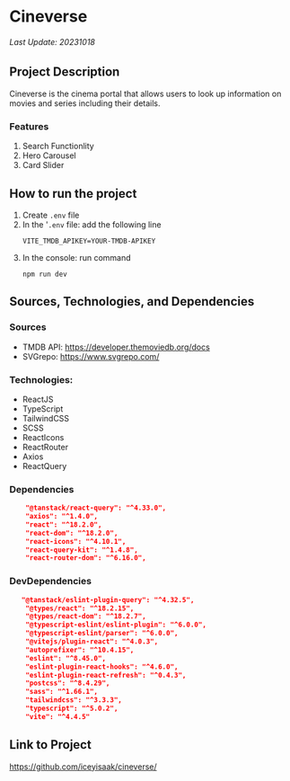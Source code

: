 # Cineverse
###### Last Update: 20231018

## Project Description
Cineverse is the cinema portal that allows users to look up information on movies and series including their details. 

### Features
1. Search Functionlity
2. Hero Carousel
3. Card Slider

## How to run the project
1. Create `.env` file
2. In the '`.env` file: add the following line
   ```
   VITE_TMDB_APIKEY=YOUR-TMDB-APIKEY
   ```
3. In the console: run command
   ```
   npm run dev
   ```

## Sources, Technologies, and Dependencies

### Sources
- TMDB API: https://developer.themoviedb.org/docs
- SVGrepo: https://www.svgrepo.com/

### Technologies:
- ReactJS
- TypeScript
- TailwindCSS
- SCSS
- ReactIcons
- ReactRouter
- Axios
- ReactQuery

### Dependencies
```json
    "@tanstack/react-query": "^4.33.0",
    "axios": "^1.4.0",
    "react": "^18.2.0",
    "react-dom": "^18.2.0",
    "react-icons": "^4.10.1",
    "react-query-kit": "^1.4.8",
    "react-router-dom": "^6.16.0",
```

### DevDependencies
```json
   "@tanstack/eslint-plugin-query": "^4.32.5",
    "@types/react": "^18.2.15",
    "@types/react-dom": "^18.2.7",
    "@typescript-eslint/eslint-plugin": "^6.0.0",
    "@typescript-eslint/parser": "^6.0.0",
    "@vitejs/plugin-react": "^4.0.3",
    "autoprefixer": "^10.4.15",
    "eslint": "^8.45.0",
    "eslint-plugin-react-hooks": "^4.6.0",
    "eslint-plugin-react-refresh": "^0.4.3",
    "postcss": "^8.4.29",
    "sass": "^1.66.1",
    "tailwindcss": "^3.3.3",
    "typescript": "^5.0.2",
    "vite": "^4.4.5"
```

## Link to Project
https://github.com/iceyisaak/cineverse/ 

